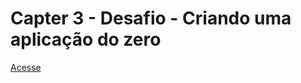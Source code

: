 # Capter 3 - Desafio - Criando uma aplicação do zero

[Acesse](https://capter3-desafio-criando-uma-aplicacao-do-zero.vercel.app/)
